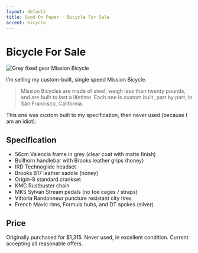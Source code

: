 ```yaml
---
layout: default
title: Good On Paper · Bicycle For Sale 
accent: bicycle
---
```


# Bicycle For Sale

![Grey fixed gear Mission Bicycle](http://farm9.staticflickr.com/8150/7532127978_e46ce1e144_c.jpg "Grey fixed gear Mission Bicycle")

I’m selling my custom-built, single speed Mission Bicycle.

> Mission Bicycles are made of steel, weigh less than twenty pounds, and are built to last a lifetime. Each one is custom built, part by part, in San Francisco, California. 

This one was custom built to my specification, then never used (because I am an idiot).

## Specification

* 56cm Valencia frame in grey (clear coat with matte finish) 
* Bullhorn handlebar with Brooks leather grips (honey)
* IRD Technoglide headset
* Brooks B17 leather saddle (honey)
* Origin-8 standard crankset
* KMC Rustbuster chain
* MKS Sylvan Stream pedals (no toe cages / straps)
* Vittoria Randonneur puncture resistant city tires
* French Mavic rims, Formula hubs, and DT spokes (silver)

## Price
Originally purchased for $1,315. Never used, in excellent condition. Current accepting all reasonable offers.
